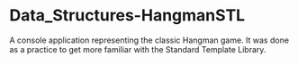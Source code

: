 # Data_Structures-HangmanSTL
A console application representing the classic Hangman game. It was done as a practice to get more familiar with the Standard Template Library.
